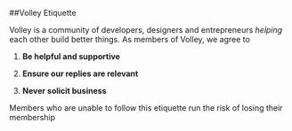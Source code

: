 ##Volley Etiquette 

Volley is a community of developers, designers and entrepreneurs *helping* each other build better things. As members of Volley, we agree to 

1. **Be helpful and supportive**

2. **Ensure our replies are relevant**

3. **Never solicit business**

Members who are unable to follow this etiquette run the risk of losing their membership  


